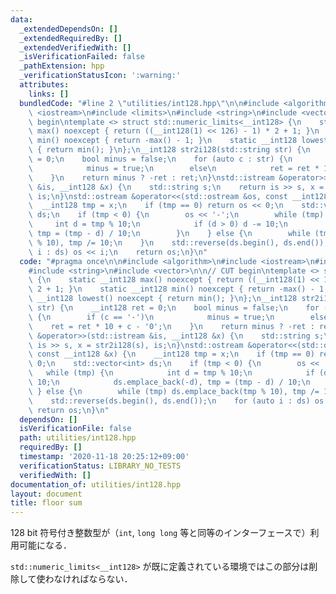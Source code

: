 ```yaml
---
data:
  _extendedDependsOn: []
  _extendedRequiredBy: []
  _extendedVerifiedWith: []
  _isVerificationFailed: false
  _pathExtension: hpp
  _verificationStatusIcon: ':warning:'
  attributes:
    links: []
  bundledCode: "#line 2 \"utilities/int128.hpp\"\n\n#include <algorithm>\n#include\
    \ <iostream>\n#include <limits>\n#include <string>\n#include <vector>\n\n// CUT\
    \ begin\ntemplate <> struct std::numeric_limits<__int128> {\n    static __int128\
    \ max() noexcept { return ((__int128(1) << 126) - 1) * 2 + 1; }\n    static __int128\
    \ min() noexcept { return -max() - 1; }\n    static __int128 lowest() noexcept\
    \ { return min(); }\n};\n__int128 str2i128(std::string str) {\n    __int128 ret\
    \ = 0;\n    bool minus = false;\n    for (auto c : str) {\n        if (c == '-')\n\
    \            minus = true;\n        else\n            ret = ret * 10 + c - '0';\n\
    \    }\n    return minus ? -ret : ret;\n}\nstd::istream &operator>>(std::istream\
    \ &is, __int128 &x) {\n    std::string s;\n    return is >> s, x = str2i128(s),\
    \ is;\n}\nstd::ostream &operator<<(std::ostream &os, const __int128 &x) {\n  \
    \  __int128 tmp = x;\n    if (tmp == 0) return os << 0;\n    std::vector<int>\
    \ ds;\n    if (tmp < 0) {\n        os << '-';\n        while (tmp) {\n       \
    \     int d = tmp % 10;\n            if (d > 0) d -= 10;\n            ds.emplace_back(-d),\
    \ tmp = (tmp - d) / 10;\n        }\n    } else {\n        while (tmp) ds.emplace_back(tmp\
    \ % 10), tmp /= 10;\n    }\n    std::reverse(ds.begin(), ds.end());\n    for (auto\
    \ i : ds) os << i;\n    return os;\n}\n"
  code: "#pragma once\n\n#include <algorithm>\n#include <iostream>\n#include <limits>\n\
    #include <string>\n#include <vector>\n\n// CUT begin\ntemplate <> struct std::numeric_limits<__int128>\
    \ {\n    static __int128 max() noexcept { return ((__int128(1) << 126) - 1) *\
    \ 2 + 1; }\n    static __int128 min() noexcept { return -max() - 1; }\n    static\
    \ __int128 lowest() noexcept { return min(); }\n};\n__int128 str2i128(std::string\
    \ str) {\n    __int128 ret = 0;\n    bool minus = false;\n    for (auto c : str)\
    \ {\n        if (c == '-')\n            minus = true;\n        else\n        \
    \    ret = ret * 10 + c - '0';\n    }\n    return minus ? -ret : ret;\n}\nstd::istream\
    \ &operator>>(std::istream &is, __int128 &x) {\n    std::string s;\n    return\
    \ is >> s, x = str2i128(s), is;\n}\nstd::ostream &operator<<(std::ostream &os,\
    \ const __int128 &x) {\n    __int128 tmp = x;\n    if (tmp == 0) return os <<\
    \ 0;\n    std::vector<int> ds;\n    if (tmp < 0) {\n        os << '-';\n     \
    \   while (tmp) {\n            int d = tmp % 10;\n            if (d > 0) d -=\
    \ 10;\n            ds.emplace_back(-d), tmp = (tmp - d) / 10;\n        }\n   \
    \ } else {\n        while (tmp) ds.emplace_back(tmp % 10), tmp /= 10;\n    }\n\
    \    std::reverse(ds.begin(), ds.end());\n    for (auto i : ds) os << i;\n   \
    \ return os;\n}\n"
  dependsOn: []
  isVerificationFile: false
  path: utilities/int128.hpp
  requiredBy: []
  timestamp: '2020-11-18 20:25:12+09:00'
  verificationStatus: LIBRARY_NO_TESTS
  verifiedWith: []
documentation_of: utilities/int128.hpp
layout: document
title: floor sum
---
```


128 bit 符号付き整数型が（`int`, `long long` 等と同等のインターフェースで）利用可能になる．

`std::numeric_limits<__int128>` が既に定義されている環境ではこの部分は削除して使わなければならない．
